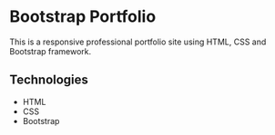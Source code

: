 # Bootstrap Portfolio

This is a responsive professional portfolio site using HTML, CSS and Bootstrap framework.

## Technologies

* HTML
* CSS
* Bootstrap

